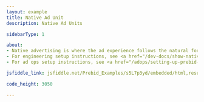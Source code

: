 ```yaml
---
layout: example
title: Native Ad Unit
description: Native Ad Units

sidebarType: 1

about:
- Native advertising is where the ad experience follows the natural form and function of the user experience in which it is placed.
- For engineering setup instructions, see <a href="/dev-docs/show-native-ads.html">Show Native Ads</a>
- For ad ops setup instructions, see <a href="/adops/setting-up-prebid-native-in-dfp.html">Setting up Prebid Native in Google Ad Manager (Alpha)</a>

jsfiddle_link: jsfiddle.net/Prebid_Examples/s5L7p3yd/embedded/html,result/

code_height: 3050

---
```

